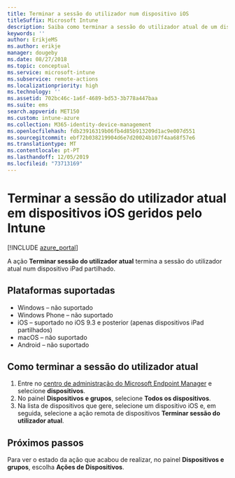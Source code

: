 ```yaml
---
title: Terminar a sessão do utilizador num dispositivo iOS
titleSuffix: Microsoft Intune
description: Saiba como terminar a sessão do utilizador atual de um dispositivo iOS com o Intune.
keywords: ''
author: ErikjeMS
ms.author: erikje
manager: dougeby
ms.date: 08/27/2018
ms.topic: conceptual
ms.service: microsoft-intune
ms.subservice: remote-actions
ms.localizationpriority: high
ms.technology: ''
ms.assetid: 702bc46c-1a6f-4689-bd53-3b778a447baa
ms.suite: ems
search.appverid: MET150
ms.custom: intune-azure
ms.collection: M365-identity-device-management
ms.openlocfilehash: fdb23916319b06fb4d85b913209d1ac9e007d551
ms.sourcegitcommit: ebf72b038219904d6e7d20024b107f4aa68f57e6
ms.translationtype: MT
ms.contentlocale: pt-PT
ms.lasthandoff: 12/05/2019
ms.locfileid: "73713169"
---
```

# <a name="logout-the-current-user-on-intune-managed-ios-devices"></a>Terminar a sessão do utilizador atual em dispositivos iOS geridos pelo Intune


[!INCLUDE [azure_portal](../includes/azure_portal.md)]

A ação **Terminar sessão do utilizador atual** termina a sessão do utilizador atual num dispositivo iPad partilhado. 

## <a name="supported-platforms"></a>Plataformas suportadas

- Windows – não suportado
- Windows Phone – não suportado
- iOS – suportado no iOS 9.3 e posterior (apenas dispositivos iPad partilhados)
- macOS – não suportado
- Android – não suportado

## <a name="how-to-log-out-the-current-user"></a>Como terminar a sessão do utilizador atual

1. Entre no [centro de administração do Microsoft Endpoint Manager](https://go.microsoft.com/fwlink/?linkid=2109431) e selecione **dispositivos**.
4. No painel **Dispositivos e grupos**, selecione **Todos os dispositivos**.
5. Na lista de dispositivos que gere, selecione um dispositivo iOS e, em seguida, selecione a ação remota de dispositivos **Terminar sessão do utilizador atual**.

## <a name="next-steps"></a>Próximos passos

Para ver o estado da ação que acabou de realizar, no painel **Dispositivos e grupos**, escolha **Ações de Dispositivos**.
